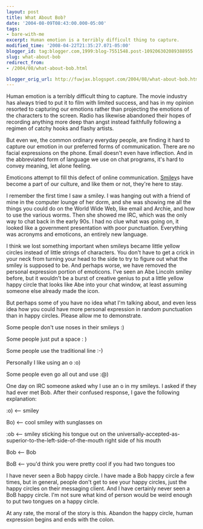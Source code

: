 ```yaml
---
layout: post
title: What About Bob?
date: '2004-08-09T08:43:00.000-05:00'
tags:
- bare-with-me
excerpt: Human emotion is a terribly difficult thing to capture.
modified_time: '2008-04-22T21:35:27.071-05:00'
blogger_id: tag:blogger.com,1999:blog-7551548.post-109206302089388955
slug: what-about-bob
redirect_from: 
- /2004/08/what-about-bob.html

blogger_orig_url: http://fuwjax.blogspot.com/2004/08/what-about-bob.html
---
```


Human emotion is a terribly difficult thing to capture.  The movie industry has always tried to put it to film with limited success, and has in my opinion resorted to capturing our emotions rather than projecting the emotions of the characters to the screen.  Radio has likewise abandoned their hopes of recording anything more deep than angst instead faithfully following a regimen of catchy hooks and flashy artists.

But even we, the common ordinary everyday people, are finding it hard to capture our emotion in our preferred forms of communication.  There are no facial expressions on the phone.  Email doesn't even have inflection.  And in the abbreviated form of language we use on chat programs, it's hard to convey meaning, let alone feeling.

Emoticons attempt to fill this defect of online communication.  [Smiley](http://www-2.cs.cmu.edu/~sef/sefSmiley.htm)s have become a part of our culture, and like them or not, they're here to stay. 

I remember the first time I saw a smiley.  I was hanging out with a friend of mine in the computer lounge of her dorm, and she was showing me all the things you could do on the World Wide Web, like email and Archie, and how to use the various worms.  Then she showed me IRC, which was the only way to chat back in the early 90s.  I had no clue what was going on, it looked like a government presentation with poor punctuation.  Everything was acronyms and emoticons, an entirely new language. 

I think we lost something important when smileys became little yellow circles instead of little strings of characters.  You don't have to get a crick in your neck from turning your head to the side to try to figure out what the smiley is supposed to be.  And perhaps worse, we have removed the personal expression portion of emoticons.  I've seen an Abe Lincoln smiley before, but it wouldn't be a burst of creative genius to put a little yellow happy circle that looks like Abe into your chat window, at least assuming someone else already made the icon.

But perhaps some of you have no idea what I'm talking about, and even less idea how you could have more personal expression in random punctuation than in happy circles.  Please allow me to demonstrate.

Some people don't use noses in their smileys :) 

Some people just put a space : ) 

Some people use the traditional line :-) 

Personally I like using an o :o) 

Some people even go all out and use :@)

One day on IRC someone asked why I use an o in my smileys.  I asked if they had ever met Bob.  After their confused response, I gave the following explanation:

:o)  <--  smiley

Bo)  <--  cool smiley with sunglasses on

:ob  <--  smiley sticking his tongue out on the universally-accepted-as-superior-to-the-left-side-of-the-mouth right side of his mouth

Bob  <--  Bob

BoB  <--  you'd think you were pretty cool if you had two tongues too

I have never seen a Bob happy circle.  I have made a Bob happy circle a few times, but in general, people don't get to see your happy circles, just the happy circles on their messaging client.  And I have certainly never seen a BoB happy circle.  I'm not sure what kind of person would be weird enough to put two tongues on a happy circle.

At any rate, the moral of the story is this.  Abandon the happy circle, human expression begins and ends with the colon.


